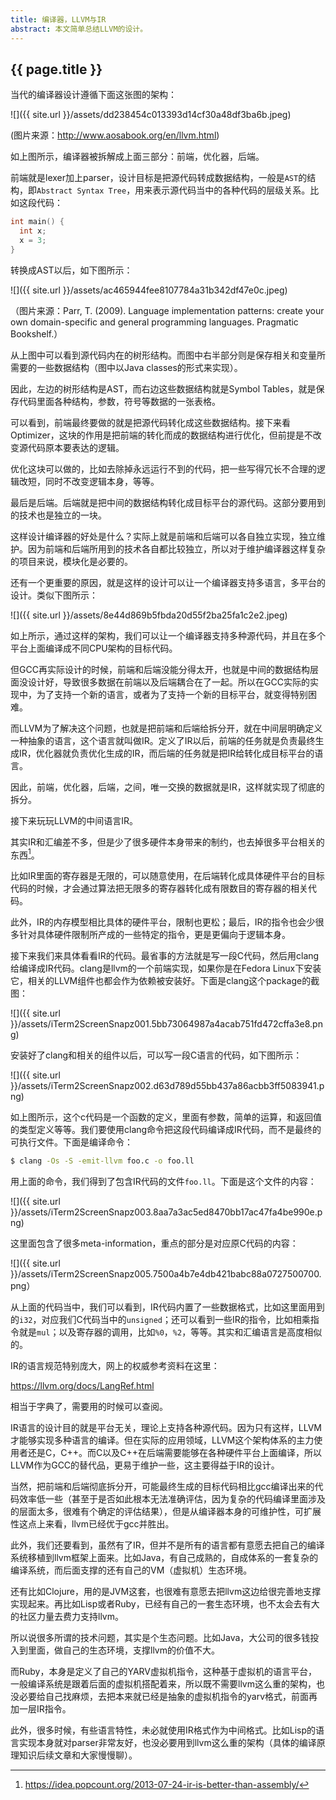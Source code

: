 ```yaml
---
title: 编译器，LLVM与IR
abstract: 本文简单总结LLVM的设计。
---
```


## {{ page.title }}

当代的编译器设计遵循下面这张图的架构：

![]({{ site.url }}/assets/dd238454c013393d14cf30a48df3ba6b.jpeg)

(图片来源：http://www.aosabook.org/en/llvm.html)

如上图所示，编译器被拆解成上面三部分：前端，优化器，后端。

前端就是lexer加上parser，设计目标是把源代码转成数据结构，一般是`AST`的结构，即`Abstract Syntax Tree`，用来表示源代码当中的各种代码的层级关系。比如这段代码：

```c
int main() {
  int x;
  x = 3;
}
```

转换成AST以后，如下图所示：

![]({{ site.url }}/assets/ac465944fee8107784a31b342df47e0c.jpeg)

（图片来源：Parr, T. (2009). Language implementation patterns: create your own domain-specific and general programming languages. Pragmatic Bookshelf.）

从上图中可以看到源代码内在的树形结构。而图中右半部分则是保存相关和变量所需要的一些数据结构（图中以Java classes的形式来实现）。

因此，左边的树形结构是AST，而右边这些数据结构就是Symbol Tables，就是保存代码里面各种结构，参数，符号等数据的一张表格。

可以看到，前端最终要做的就是把源代码转化成这些数据结构。接下来看Optimizer，这块的作用是把前端的转化而成的数据结构进行优化，但前提是不改变源代码原本要表达的逻辑。

优化这块可以做的，比如去除掉永远运行不到的代码，把一些写得冗长不合理的逻辑改短，同时不改变逻辑本身，等等。

最后是后端。后端就是把中间的数据结构转化成目标平台的源代码。这部分要用到的技术也是独立的一块。

这样设计编译器的好处是什么？实际上就是前端和后端可以各自独立实现，独立维护。因为前端和后端所用到的技术各自都比较独立，所以对于维护编译器这样复杂的项目来说，模块化是必要的。

还有一个更重要的原因，就是这样的设计可以让一个编译器支持多语言，多平台的设计。类似下图所示：

![]({{ site.url }}/assets/8e44d869b5fbda20d55f2ba25fa1c2e2.jpeg)

如上所示，通过这样的架构，我们可以让一个编译器支持多种源代码，并且在多个平台上面编译成不同CPU架构的目标代码。

但GCC再实际设计的时候，前端和后端没能分得太开，也就是中间的数据结构层面没设计好，导致很多数据在前端以及后端耦合在了一起。所以在GCC实际的实现中，为了支持一个新的语言，或者为了支持一个新的目标平台，就变得特别困难。

而LLVM为了解决这个问题，也就是把前端和后端给拆分开，就在中间层明确定义一种抽象的语言，这个语言就叫做IR。定义了IR以后，前端的任务就是负责最终生成IR，优化器就负责优化生成的IR，而后端的任务就是把IR给转化成目标平台的语言。

因此，前端，优化器，后端，之间，唯一交换的数据就是IR，这样就实现了彻底的拆分。

接下来玩玩LLVM的中间语言IR。

其实IR和汇编差不多，但是少了很多硬件本身带来的制约，也去掉很多平台相关的东西[^ir]。

[^ir]: https://idea.popcount.org/2013-07-24-ir-is-better-than-assembly/

比如IR里面的寄存器是无限的，可以随意使用，在后端转化成具体硬件平台的目标代码的时候，才会通过算法把无限多的寄存器转化成有限数目的寄存器的相关代码。

此外，IR的内存模型相比具体的硬件平台，限制也更松；最后，IR的指令也会少很多针对具体硬件限制所产成的一些特定的指令，更是更偏向于逻辑本身。

接下来我们来具体看看IR的代码。最省事的方法就是写一段C代码，然后用clang给编译成IR代码。clang是llvm的一个前端实现，如果你是在Fedora Linux下安装它，相关的LLVM组件也都会作为依赖被安装好。下面是clang这个package的截图：

![]({{ site.url }}/assets/iTerm2ScreenSnapz001.5bb73064987a4acab751fd472cffa3e8.png)

安装好了clang和相关的组件以后，可以写一段C语言的代码，如下图所示：

![]({{ site.url }}/assets/iTerm2ScreenSnapz002.d63d789d55bb437a86acbb3ff5083941.png)

如上图所示，这个c代码是一个函数的定义，里面有参数，简单的运算，和返回值的类型定义等等。我们要使用clang命令把这段代码编译成IR代码，而不是最终的可执行文件。下面是编译命令：

```bash
$ clang -Os -S -emit-llvm foo.c -o foo.ll
```

用上面的命令，我们得到了包含IR代码的文件`foo.ll`。下面是这个文件的内容：

![]({{ site.url }}/assets/iTerm2ScreenSnapz003.8aa7a3ac5ed8470bb17ac47fa4be990e.png)

这里面包含了很多meta-information，重点的部分是对应原C代码的内容：

![]({{ site.url }}/assets/iTerm2ScreenSnapz005.7500a4b7e4db421babc88a0727500700.png）

从上面的代码当中，我们可以看到，IR代码内置了一些数据格式，比如这里面用到的`i32`，对应我们C代码当中的`unsigned`；还可以看到一些IR的指令，比如相乘指令就是`mul`；以及寄存器的调用，比如`%0`，`%2`，等等。其实和汇编语言是高度相似的。

IR的语言规范特别庞大，网上的权威参考资料在这里：

https://llvm.org/docs/LangRef.html

相当于字典了，需要用的时候可以查阅。

IR语言的设计目的就是平台无关，理论上支持各种源代码。因为只有这样，LLVM才能够实现多种语言的编译。但在实际的应用领域，LLVM这个架构体系的主力使用者还是C，C++。而C以及C++在后端需要能够在各种硬件平台上面编译，所以LLVM作为GCC的替代品，更易于维护一些，这主要得益于IR的设计。

当然，把前端和后端彻底拆分开，可能最终生成的目标代码相比gcc编译出来的代码效率低一些（甚至于是否如此根本无法准确评估，因为复杂的代码编译里面涉及的层面太多，很难有个确定的评估结果），但是从编译器本身的可维护性，可扩展性这点上来看，llvm已经优于gcc并胜出。

此外，我们还要看到，虽然有了IR，但并不是所有的语言都有意愿去把自己的编译系统移植到llvm框架上面来。比如Java，有自己成熟的，自成体系的一套复杂的编译系统，而后面支撑的还有自己的VM（虚拟机）生态环境。

还有比如Clojure，用的是JVM这套，也很难有意愿去把llvm这边给很完善地支撑实现起来。再比如Lisp或者Ruby，已经有自己的一套生态环境，也不太会去有大的社区力量去费力支持llvm。

所以说很多所谓的技术问题，其实是个生态问题。比如Java，大公司的很多钱投入到里面，做自己的生态环境，支撑llvm的价值不大。

而Ruby，本身是定义了自己的YARV虚拟机指令，这种基于虚拟机的语言平台，一般编译系统是跟着后面的虚拟机搭配着来，所以既不需要llvm这么重的架构，也没必要给自己找麻烦，去把本来就已经是抽象的虚拟机指令的yarv格式，前面再加一层IR指令。

此外，很多时候，有些语言特性，未必就使用IR格式作为中间格式。比如Lisp的语言实现本身就对parser非常友好，也没必要用到llvm这么重的架构（具体的编译原理知识后续文章和大家慢慢聊）。


